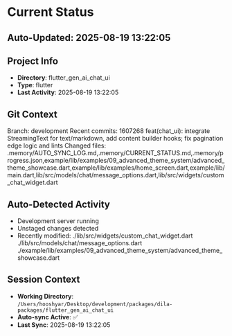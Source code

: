 # Current Status

## Auto-Updated: 2025-08-19 13:22:05

## Project Info
- **Directory**: flutter_gen_ai_chat_ui
- **Type**: flutter
- **Last Activity**: 2025-08-19 13:22:05

## Git Context
Branch: development
Recent commits:
1607268 feat(chat_ui): integrate StreamingText for text/markdown, add content builder hooks; fix pagination edge logic and lints
Changed files: .memory/AUTO_SYNC_LOG.md,.memory/CURRENT_STATUS.md,.memory/progress.json,example/lib/examples/09_advanced_theme_system/advanced_theme_showcase.dart,example/lib/examples/home_screen.dart,example/lib/main.dart,lib/src/models/chat/message_options.dart,lib/src/widgets/custom_chat_widget.dart

## Auto-Detected Activity

- Development server running
- Unstaged changes detected
- Recently modified: ./lib/src/widgets/custom_chat_widget.dart
./lib/src/models/chat/message_options.dart
./example/lib/examples/09_advanced_theme_system/advanced_theme_showcase.dart

## Session Context
- **Working Directory**: `/Users/hooshyar/Desktop/development/packages/dila-packages/flutter_gen_ai_chat_ui`
- **Auto-sync Active**: ✅
- **Last Sync**: 2025-08-19 13:22:05

